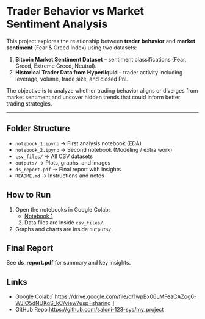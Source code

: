 # Trader Behavior vs Market Sentiment Analysis


This project explores the relationship between **trader behavior** and **market sentiment** (Fear & Greed Index) using two datasets:
1. **Bitcoin Market Sentiment Dataset** – sentiment classifications (Fear, Greed, Extreme Greed, Neutral).
2. **Historical Trader Data from Hyperliquid** – trader activity including leverage, volume, trade size, and closed PnL.

The objective is to analyze whether trading behavior aligns or diverges from market sentiment and uncover hidden trends that could inform better trading strategies.

---
## Folder Structure
- `notebook_1.ipynb` → First analysis notebook (EDA)
- `notebook_2.ipynb` → Second notebook (Modeling / extra work)
- `csv_files/` → All CSV datasets
- `outputs/` → Plots, graphs, and images
- `ds_report.pdf` → Final report with insights
- `README.md` → Instructions and notes

## How to Run
1. Open the notebooks in Google Colab:
   - [Notebook 1](https://github.com/saloni-123-sys/my_project/blob/main/Notebook1.ipynb)
   2. Data files are inside `csv_files/`.
3. Graphs and charts are inside `outputs/`.

## Final Report
See **ds_report.pdf** for summary and key insights.

## Links
- Google Colab:[ https://drive.google.com/file/d/1wpBx06LMFeaCAZog6-WJIO5dNUKqS_kC/view?usp=sharing ]
- GitHub Repo:https://github.com/saloni-123-sys/my_project
